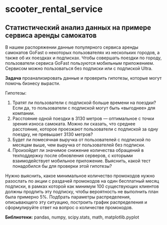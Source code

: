 # scooter_rental_service
## Статистический анализ данных на примере сервиса аренды самокатов
В нашем распоряжении данные популярного сервиса аренды самокатов GoFast о некоторых пользователях из нескольких городов, а также об их поездках и подписках. Чтобы совершать поездки по городу, пользователи сервиса GoFast пользуются мобильным приложением. Сервисом можно пользоваться без подписки или с подпиской Ultra.

**Задача** проанализировать данные и проверить гипотезы, которые могут помочь бизнесу вырасти.

Гипотезы:
1.	Тратят ли пользователи с подпиской больше времени на поездки? Если да, то пользователи с подпиской могут быть «выгоднее» для компании.
2.  Расстояние одной поездки в 3130 метров — оптимальное с точки зрения износа самоката. Можно ли сказать, что среднее расстояние, которое проезжают пользователи с подпиской за одну поездку, не превышает 3130 метров?
3.  Будет ли помесячная выручка от пользователей с подпиской по месяцам выше, чем выручка от пользователей без подписки.
4.  Произойдет ли значимое снижение количества обращений в техподдержку после обновления серверов, с которыми взаимодействует мобильное приложение. Выяснить, какой тест понадобился бы для проверки этой гипотезы?

Нужно выяснить, какое минимальное количество промокодов нужно разослать по акции с раздачей промокодов на один бесплатный месяц подписки, в рамках которой как минимум 100 существующих клиентов должны продлить эту подписку, чтобы вероятность не выполнить план была примерно 5%. Подбрать параметры распределения, описывающего эту ситуацию, построить график распределения и сформулируйте ответ на вопрос о количестве промокодов.

**Библиотеки:** pandas, numpy, scipy.stats, math, matplotlib.pyplot
